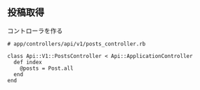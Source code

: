 ## 投稿取得

コントローラを作る


```
# app/controllers/api/v1/posts_controller.rb

class Api::V1::PostsController < Api::ApplicationController
  def index
    @posts = Post.all
  end
end
```

